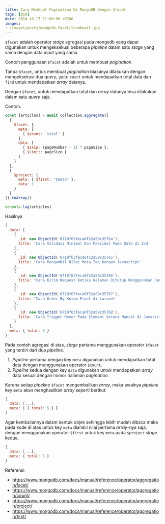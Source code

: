 ```yaml
---
title: Cara Membuat Pagination Di MongoDB Dengan $facet
tags: [zod]
date: 2024-10-17 21:00:00 +0700
images:
- /images/posts/mongodb-facet/thumbnail.jpg
---
```


`$facet` adalah operator *stage* agregasi pada mongodb yang dapat digunakan untuk mengeksekusi beberapa *pipeline* dalam satu *stage* yang sama dengan data input yang sama.

<!--more-->

Contoh penggunaan `$facet` adalah untuk membuat *pagination*.

Tanpa `$facet`, untuk membuat *pagination* biasanya dilakukan dengan mengeksekusi dua *query*, yaitu `count` untuk mendapatkan total data dan `find` untuk mendapatkan *array* datanya.

Dengan `$facet`, untuk mendapatkan total dan *array* datanya bisa dilakukan dalam satu *query* saja.

Contoh.

```js
const [articles] = await collection.aggregate([
  {
    $facet: {
      meta: [
        { $count: 'total' }
      ],
      data: [
        { $skip: (pageNumber - 1) * pageSize },
        { $limit: pageSize }
      ]
    }
  },
  {
    $project: {
      meta: { $first: "$meta" },
      data: 1
    }
  }
]).toArray()

console.log(articles)
```

Hasilnya

```js
{
  data: [
    {
      _id: new ObjectId('6710f63feca6f52a59c35764'),
      title: 'Cara Validasi Minimal Dan Maksimal Pada Date di Zod'
    },
    {
      _id: new ObjectId('6710f63feca6f52a59c35765'),
      title: 'Cara Mengambil Nilai Meta Tag Dengan Javascript'
    },
    {
      _id: new ObjectId('6710f63feca6f52a59c35766'),
      title: 'Cara Kirim Request Ketika Halaman Ditutup Menggunakan Javascript'
    },
    {
      _id: new ObjectId('6710f63feca6f52a59c35767'),
      title: 'Cara Order By Kolom Pivot di Laravel'
    },
    {
      _id: new ObjectId('6710f63feca6f52a59c35768'),
      title: 'Cara Trigger Hover Pada Element Secara Manual di Javascript'
    }
  ],
  meta: { total: 5 }
}
```

Pada contoh agregasi di atas, *stage* pertama menggunakan operator `$facet` yang terdiri dari dua *pipeline*.

1. *Pipeline* pertama dengan key `meta` digunakan untuk mendapatkan total data dengan menggunakan operator `$count`.
2. *Pipeline* kedua dengan key `data` digunakan untuk mendapatkan *array* data sesuai dengan nomor halaman *pagination*.

Karena setiap *pipeline* `$facet` mengembalikan *array*, maka awalnya *pipeline* key `meta` akan menghasilkan *array* seperti berikut:

```js
{
  data: [...],
  meta: [ { total: 5 } ]
}
```

Agar kembaliannya dalam bentuk objek sehingga lebih mudah dibaca maka pada kode di atas untuk key `meta` diambil nilai pertama *array*-nya saja, dengan menggunakan operator `$first` untuk key `meta` pada `$project` *stage* kedua.

```js
{
  data: [...],
  meta: { total: 5 }
}
```

Referensi:

- https://www.mongodb.com/docs/manual/reference/operator/aggregation/facet/
- https://www.mongodb.com/docs/manual/reference/operator/aggregation/count/
- https://www.mongodb.com/docs/manual/reference/operator/aggregation/project/
- https://www.mongodb.com/docs/manual/reference/operator/aggregation/first/